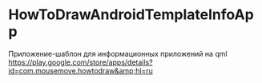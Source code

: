 # HowToDrawAndroidTemplateInfoApp
Приложение-шаблон для информационных приложений на qml https://play.google.com/store/apps/details?id=com.mousemove.howtodraw&amp;hl=ru
